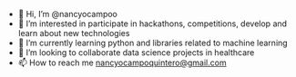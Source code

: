- 👋 Hi, I’m @nancyocampoo
- 👀 I’m interested in participate in hackathons, competitions, develop and learn about new technologies 
- 🌱 I’m currently learning python and libraries related to machine learning
- 💞️ I’m looking to collaborate data science projects in healthcare
- 📫 How to reach me nancyocampoquintero@gmail.com

<!---
nancyocampoo/nancyocampoo is a ✨ special ✨ repository because its `README.md` (this file) appears on your GitHub profile.
You can click the Preview link to take a look at your changes.
--->
